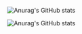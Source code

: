 ![Anurag's GitHub stats](https://github-readme-stats.vercel.app/api?username=aaron2599&bg_color=30,e96443,904e95&title_color=fff&text_color=fff)

![Anurag's GitHub stats](https://github-readme-stats.vercel.app/api/top-langs/?username=aaron2599bg_color=30,e96443,904e95&title_color=fff&text_color=fff&layout=compact)
